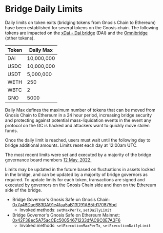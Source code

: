 # Bridge Daily Limits

Daily limits on token exits (bridging tokens from Gnosis Chain to Ethereum) have been established for several tokens on the Gnosis chain. The following tokens are impacted on the [xDai - Dai bridge](https://bridge.xdaichain.com/) (DAI) and the [Omnibridge](https://omni.xdaichain.com/bridge) (other tokens).

| Token | Daily Max  |
| ----- | ---------- |
| DAI   | 10,000,000 |
| USDC  | 10,000,000 |
| USDT  | 5,000,000  |
| WETH  | 250        |
| WBTC  | 2          |
| GNO   | 5000       |

Daily Max defines the maximum number of tokens that can be moved from Gnosis Chain to Ethereum in a 24 hour period, increasing bridge security and protecting against potential mass-liquidation events in the event any protocol on the GC is hacked and attackers want to quickly move stolen funds.

Once the daily limit is reached, users must wait until the following day to bridge additional amounts. Limits reset each day at 12:00am UTC.

The most recent limits were set and executed by a majority of the bridge governance board members [12 May, 2022. ](../governance/governance-board-summary-of-decisions.md#increase-limits-for-xdai-usdc-and-usdt)

Limits may be updated in the future based on fluctuations in assets locked in the bridge, and can be updated by a majority of bridge governors as required. To update limits for each token, transactions are signed and executed by governors on the Gnosis Chain side and then on the Ethereum side of the bridge.&#x20;

* Bridge Governor's Gnosis Safe on Gnosis Chain: [0x7a48Dac683DA91e4faa5aB13D91AB5fd170875bd](https://gnosis-safe.io/app/gno#/safes/0x7a48dac683da91e4faa5ab13d91ab5fd170875bd/transactions)
  * Invoked methods: `setMaxPerTx`, `setDailyLimit`
* Bridge Governor's Gnosis Safe on Ethereum Mainnet: [0x42F38ec5A75acCEc50054671233dfAC9C0E7A3F6](https://gnosis-safe.io/app/eth:0x42F38ec5A75acCEc50054671233dfAC9C0E7A3F6/transactions/history)
  * Invoked methods: `setExecutionMaxPerTx`, `setExecutionDailyLimit`

